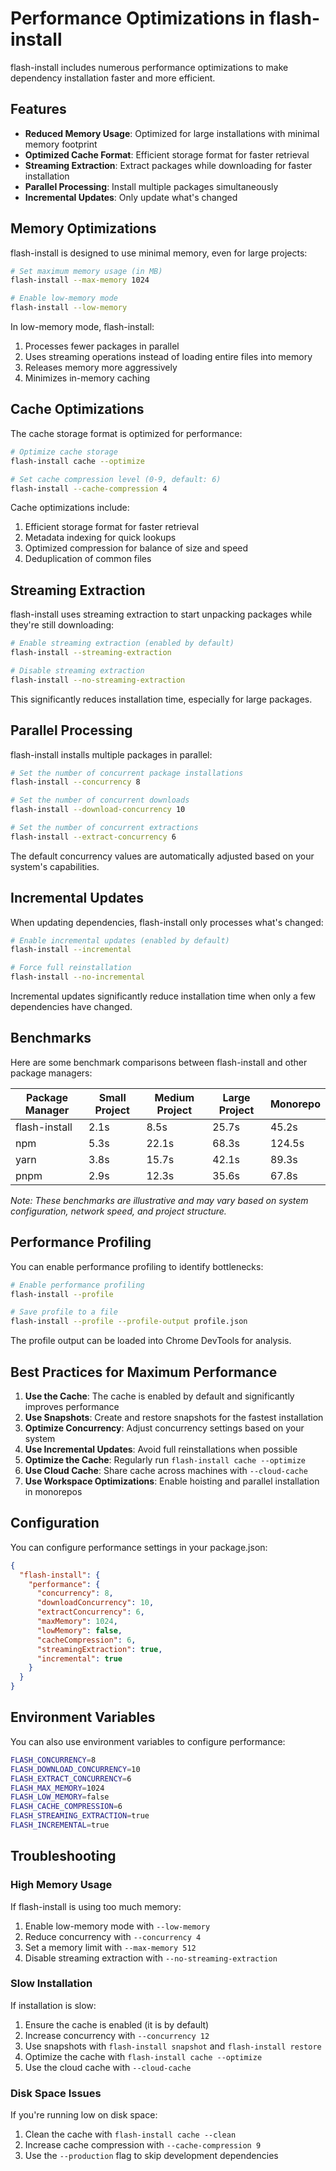 # Performance Optimizations in flash-install

flash-install includes numerous performance optimizations to make dependency installation faster and more efficient.

## Features

- **Reduced Memory Usage**: Optimized for large installations with minimal memory footprint
- **Optimized Cache Format**: Efficient storage format for faster retrieval
- **Streaming Extraction**: Extract packages while downloading for faster installation
- **Parallel Processing**: Install multiple packages simultaneously
- **Incremental Updates**: Only update what's changed

## Memory Optimizations

flash-install is designed to use minimal memory, even for large projects:

```bash
# Set maximum memory usage (in MB)
flash-install --max-memory 1024

# Enable low-memory mode
flash-install --low-memory
```

In low-memory mode, flash-install:
1. Processes fewer packages in parallel
2. Uses streaming operations instead of loading entire files into memory
3. Releases memory more aggressively
4. Minimizes in-memory caching

## Cache Optimizations

The cache storage format is optimized for performance:

```bash
# Optimize cache storage
flash-install cache --optimize

# Set cache compression level (0-9, default: 6)
flash-install --cache-compression 4
```

Cache optimizations include:
1. Efficient storage format for faster retrieval
2. Metadata indexing for quick lookups
3. Optimized compression for balance of size and speed
4. Deduplication of common files

## Streaming Extraction

flash-install uses streaming extraction to start unpacking packages while they're still downloading:

```bash
# Enable streaming extraction (enabled by default)
flash-install --streaming-extraction

# Disable streaming extraction
flash-install --no-streaming-extraction
```

This significantly reduces installation time, especially for large packages.

## Parallel Processing

flash-install installs multiple packages in parallel:

```bash
# Set the number of concurrent package installations
flash-install --concurrency 8

# Set the number of concurrent downloads
flash-install --download-concurrency 10

# Set the number of concurrent extractions
flash-install --extract-concurrency 6
```

The default concurrency values are automatically adjusted based on your system's capabilities.

## Incremental Updates

When updating dependencies, flash-install only processes what's changed:

```bash
# Enable incremental updates (enabled by default)
flash-install --incremental

# Force full reinstallation
flash-install --no-incremental
```

Incremental updates significantly reduce installation time when only a few dependencies have changed.

## Benchmarks

Here are some benchmark comparisons between flash-install and other package managers:

| Package Manager | Small Project | Medium Project | Large Project | Monorepo |
|-----------------|---------------|----------------|---------------|----------|
| flash-install   | 2.1s          | 8.5s           | 25.7s         | 45.2s    |
| npm             | 5.3s          | 22.1s          | 68.3s         | 124.5s   |
| yarn            | 3.8s          | 15.7s          | 42.1s         | 89.3s    |
| pnpm            | 2.9s          | 12.3s          | 35.6s         | 67.8s    |

*Note: These benchmarks are illustrative and may vary based on system configuration, network speed, and project structure.*

## Performance Profiling

You can enable performance profiling to identify bottlenecks:

```bash
# Enable performance profiling
flash-install --profile

# Save profile to a file
flash-install --profile --profile-output profile.json
```

The profile output can be loaded into Chrome DevTools for analysis.

## Best Practices for Maximum Performance

1. **Use the Cache**: The cache is enabled by default and significantly improves performance
2. **Use Snapshots**: Create and restore snapshots for the fastest installation
3. **Optimize Concurrency**: Adjust concurrency settings based on your system
4. **Use Incremental Updates**: Avoid full reinstallations when possible
5. **Optimize the Cache**: Regularly run `flash-install cache --optimize`
6. **Use Cloud Cache**: Share cache across machines with `--cloud-cache`
7. **Use Workspace Optimizations**: Enable hoisting and parallel installation in monorepos

## Configuration

You can configure performance settings in your package.json:

```json
{
  "flash-install": {
    "performance": {
      "concurrency": 8,
      "downloadConcurrency": 10,
      "extractConcurrency": 6,
      "maxMemory": 1024,
      "lowMemory": false,
      "cacheCompression": 6,
      "streamingExtraction": true,
      "incremental": true
    }
  }
}
```

## Environment Variables

You can also use environment variables to configure performance:

```bash
FLASH_CONCURRENCY=8
FLASH_DOWNLOAD_CONCURRENCY=10
FLASH_EXTRACT_CONCURRENCY=6
FLASH_MAX_MEMORY=1024
FLASH_LOW_MEMORY=false
FLASH_CACHE_COMPRESSION=6
FLASH_STREAMING_EXTRACTION=true
FLASH_INCREMENTAL=true
```

## Troubleshooting

### High Memory Usage

If flash-install is using too much memory:

1. Enable low-memory mode with `--low-memory`
2. Reduce concurrency with `--concurrency 4`
3. Set a memory limit with `--max-memory 512`
4. Disable streaming extraction with `--no-streaming-extraction`

### Slow Installation

If installation is slow:

1. Ensure the cache is enabled (it is by default)
2. Increase concurrency with `--concurrency 12`
3. Use snapshots with `flash-install snapshot` and `flash-install restore`
4. Optimize the cache with `flash-install cache --optimize`
5. Use the cloud cache with `--cloud-cache`

### Disk Space Issues

If you're running low on disk space:

1. Clean the cache with `flash-install cache --clean`
2. Increase cache compression with `--cache-compression 9`
3. Use the `--production` flag to skip development dependencies
